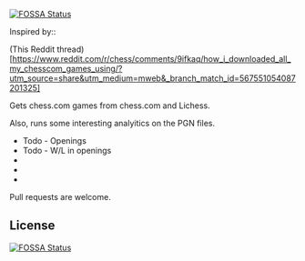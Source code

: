 [![FOSSA Status](https://app.fossa.io/api/projects/git%2Bgithub.com%2FJwonsever%2FchessAnalytics.svg?type=shield)](https://app.fossa.io/projects/git%2Bgithub.com%2FJwonsever%2FchessAnalytics?ref=badge_shield)

Inspired by::

(This Reddit thread)[https://www.reddit.com/r/chess/comments/9ifkaq/how_i_downloaded_all_my_chesscom_games_using/?utm_source=share&utm_medium=mweb&_branch_match_id=567551054087201325]

Gets chess.com games from chess.com and Lichess.

Also, runs some interesting analyitics on the PGN files.
 - Todo - Openings
 - Todo - W/L in openings
 -
 -
 -

Pull requests are welcome.


## License
[![FOSSA Status](https://app.fossa.io/api/projects/git%2Bgithub.com%2FJwonsever%2FchessAnalytics.svg?type=large)](https://app.fossa.io/projects/git%2Bgithub.com%2FJwonsever%2FchessAnalytics?ref=badge_large)